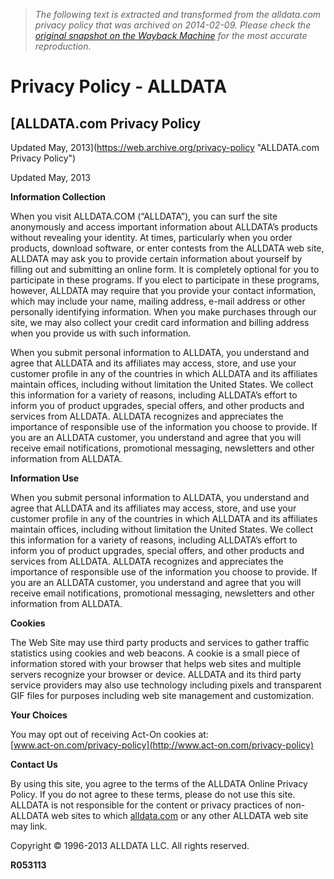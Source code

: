 > *The following text is extracted and transformed from the alldata.com privacy policy that was archived on 2014-02-09. Please check the [original snapshot on the Wayback Machine](https://web.archive.org/web/20140209210232id_/http%3A//www.alldata.com/privacy-policy) for the most accurate reproduction.*

# Privacy Policy - ALLDATA

##  [ALLDATA.com Privacy Policy   
Updated May, 2013](https://web.archive.org/privacy-policy "ALLDATA.com Privacy Policy")

Updated May, 2013

**Information Collection**

When you visit ALLDATA.COM (“ALLDATA”), you can surf the site anonymously and access important information about ALLDATA’s products without revealing your identity. At times, particularly when you order products, download software, or enter contests from the ALLDATA web site, ALLDATA may ask you to provide certain information about yourself by filling out and submitting an online form. It is completely optional for you to participate in these programs. If you elect to participate in these programs, however, ALLDATA may require that you provide your contact information, which may include your name, mailing address, e-mail address or other personally identifying information. When you make purchases through our site, we may also collect your credit card information and billing address when you provide us with such information.

When you submit personal information to ALLDATA, you understand and agree that ALLDATA and its affiliates may access, store, and use your customer profile in any of the countries in which ALLDATA and its affiliates maintain offices, including without limitation the United States. We collect this information for a variety of reasons, including ALLDATA’s effort to inform you of product upgrades, special offers, and other products and services from ALLDATA. ALLDATA recognizes and appreciates the importance of responsible use of the information you choose to provide. If you are an ALLDATA customer, you understand and agree that you will receive email notifications, promotional messaging, newsletters and other information from ALLDATA.

**Information Use**

When you submit personal information to ALLDATA, you understand and agree that ALLDATA and its affiliates may access, store, and use your customer profile in any of the countries in which ALLDATA and its affiliates maintain offices, including without limitation the United States. We collect this information for a variety of reasons, including ALLDATA’s effort to inform you of product upgrades, special offers, and other products and services from ALLDATA. ALLDATA recognizes and appreciates the importance of responsible use of the information you choose to provide. If you are an ALLDATA customer, you understand and agree that you will receive email notifications, promotional messaging, newsletters and other information from ALLDATA.

**Cookies**

The Web Site may use third party products and services to gather traffic statistics using cookies and web beacons. A cookie is a small piece of information stored with your browser that helps web sites and multiple servers recognize your browser or device. ALLDATA and its third party service providers may also use technology including pixels and transparent GIF files for purposes including web site management and customization.

**Your Choices**

You may opt out of receiving Act-On cookies at:  
[www.act-on.com/privacy-policy](http://www.act-on.com/privacy-policy)

**Contact Us**

By using this site, you agree to the terms of the ALLDATA Online Privacy Policy. If you do not agree to these terms, please do not use this site. ALLDATA is not responsible for the content or privacy practices of non-ALLDATA web sites to which [alldata.com](https://web.archive.org/) or any other ALLDATA web site may link.

Copyright © 1996-2013 ALLDATA LLC. All rights reserved.

**R053113**
